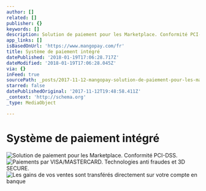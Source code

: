 ```yaml
---
author: []
related: []
publisher: {}
keywords: []
description: Solution de paiement pour les Marketplace. Conformité PCI-DSS.
app_links: []
isBasedOnUrl: 'https://www.mangopay.com/fr'
title: Système de paiement intégré
datePublished: '2018-01-19T17:06:28.717Z'
dateModified: '2018-01-19T17:06:28.045Z'
via: {}
inFeed: true
sourcePath: _posts/2017-11-12-mangopay-solution-de-paiement-pour-les-marketplaces-acce.md
starred: false
datePublishedOriginal: '2017-11-12T19:48:58.411Z'
_context: 'http://schema.org'
_type: MediaObject

---
```

# **Système de paiement intégré**
![Solution de paiement pour les Marketplace. Conformité PCI-DSS.](https://the-grid-user-content.s3-us-west-2.amazonaws.com/a5c17b54-a3f8-452a-9d77-167bf4d8cc7a.png)
![Paiements par VISA/MASTERCARD. Technologies anti fraudes et 3D SECURE.](https://the-grid-user-content.s3-us-west-2.amazonaws.com/a663e3c0-1b4f-4b44-b245-09bf3f41b409.png)
![Les gains de vos ventes sont transférés directement sur votre compte en banque](https://the-grid-user-content.s3-us-west-2.amazonaws.com/47a1ae90-0335-4116-a0da-44c67bf58999.png)